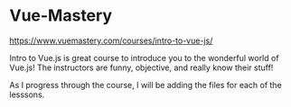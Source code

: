 # Vue-Mastery

https://www.vuemastery.com/courses/intro-to-vue-js/

Intro to Vue.js is great course to introduce you to the wonderful world of Vue.js! The instructors are funny, objective, and really know their stuff!

As I progress through the course, I will be adding the files for each of the lesssons.



